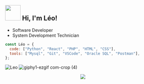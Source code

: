 ## <img src="https://media.giphy.com/media/VgCDAzcKvsR6OM0uWg/giphy.gif" width="50"> Hi, I'm Léo!

- Software Developer
- System Development Technician




```javascript
const Léo = {
  code: ["Python", "React", "PHP", "HTML", "CSS"],
  tools: ["Mysql", "Git", "VSCode", "Oracle SQL", "Postman"],
};


```

  <img src="https://github-readme-streak-stats.herokuapp.com/?user=LeoHeringer&theme=tokyonight" alt="Leo" /> ![giphy1-ezgif com-crop (4)](https://github.com/LeoHeringer/leoheringer/assets/69641220/0d0b0941-7e9e-4488-a13b-a09128204d20)


<p align="center">
  <a href="https://skillicons.dev">
    <img src="https://skillicons.dev/icons?i=python,django,react,html,css,mysql,vscode,postman" />
  </a>
</p>
